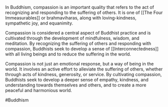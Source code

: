 In Buddhism, compassion is an important quality that refers to the act of recognizing and responding to the suffering of others. It is one of [[The Four Immeasurables]] or brahmaviharas, along with loving-kindness, sympathetic joy, and equanimity.

Compassion is considered a central aspect of Buddhist practice and is cultivated through the development of mindfulness, wisdom, and meditation. By recognizing the suffering of others and responding with compassion, Buddhists seek to develop a sense of [[Interconnectedness]] with all living beings and to reduce the suffering in the world.

Compassion is not just an emotional response, but a way of being in the world. It involves an active effort to alleviate the suffering of others, whether through acts of kindness, generosity, or service. By cultivating compassion, Buddhists seek to develop a deeper sense of empathy, kindness, and understanding towards themselves and others, and to create a more peaceful and harmonious world.

#Buddhism 